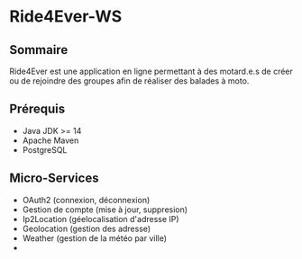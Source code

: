 # Ride4Ever-WS

## Sommaire
Ride4Ever est une application en ligne permettant à des motard.e.s de créer ou de rejoindre des groupes afin de réaliser des balades à moto.

## Prérequis
- Java JDK >= 14
- Apache Maven
- PostgreSQL

## Micro-Services
- OAuth2 (connexion, déconnexion)
- Gestion de compte (mise à jour, suppresion)
- Ip2Location (géelocalisation d'adresse IP)
- Geolocation (gestion des adresse)
- Weather (gestion de la météo par ville)
- 
